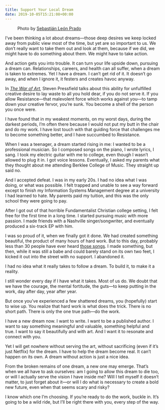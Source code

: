 ```yaml
---
title: Support Your Local Dream
date: 2019-10-05T15:21:08+00:00
---
```

<figure class="wp-block-image alignfull"><img src="https://i1.wp.com/joshuakeel.com/wp-content/uploads/2019/10/sebastian-leon-prado-MgODFmLOaEY-unsplash.jpg?fit=683%2C1024&ssl=1" alt="" class="wp-image-425" srcset="https://joshuakeel.com/wp-content/uploads/2019/10/sebastian-leon-prado-MgODFmLOaEY-unsplash.jpg 3344w, https://joshuakeel.com/wp-content/uploads/2019/10/sebastian-leon-prado-MgODFmLOaEY-unsplash-200x300.jpg 200w, https://joshuakeel.com/wp-content/uploads/2019/10/sebastian-leon-prado-MgODFmLOaEY-unsplash-768x1151.jpg 768w, https://joshuakeel.com/wp-content/uploads/2019/10/sebastian-leon-prado-MgODFmLOaEY-unsplash-683x1024.jpg 683w, https://joshuakeel.com/wp-content/uploads/2019/10/sebastian-leon-prado-MgODFmLOaEY-unsplash-1088x1631.jpg 1088w" sizes="(max-width: 3344px) 100vw, 3344px" /><figcaption>Photo by <a href="https://unsplash.com/@elmundoderabbit?utm_source=unsplash&utm_medium=referral&utm_content=creditCopyText">Sebastián León Prado</a></figcaption></figure> 

I’ve been thinking a lot about dreams—those deep desires we keep locked away from public view most of the time, but yet are so important to us. We don’t really want to take them out and look at them, because if we did, we might have to do something about them. We might have to take action.

And action gets you into trouble. It can turn your life upside down, pursuing a dream can. Relationships, careers, and health can all suffer, when a dream is taken to extremes. Yet I have a dream. I can’t get rid of it. It doesn’t go away, and when I ignore it, it festers and creates havoc anyway.

In _[The War of Art][2]_, Steven Pressfield talks about this ability for unfulfilled creative desire to lay waste to all you hold dear, if you do not serve it. If you allow Resistance—that malevolent force which works against you—to tamp down your creative fervor, you’re sunk. You become a shell of the person you once were.

I have found that in my weakest moments, on my worst days, during the darkest periods, I’m often there because I would not put my butt in the chair and do my work. I have lost touch with that guiding force that challenges me to become something better, and I have succumbed to Resistance.

When I was a teenager, a dream started rising in me: I wanted to be a professional musician. So I composed songs on the piano, I wrote lyrics, I sang. I took my electric guitar with me to college, even though I wasn’t allowed to plug it in. I got voice lessons. Eventually, I asked my parents what they thought about me attending Berklee College of Music. They straight up said no.

And I accepted defeat. I was in my early 20s. I had no idea what I was doing, or what was possible. I felt trapped and unable to see a way forward except to finish my Information Systems Management degree at a university I had learned to hate. My parents paid my tuition, and this was the only school they were going to pay.

After I got out of that horrible Fundamentalist Christian college setting, I felt free for the first time in a long time. I started pursuing music with more passion. I made friends with a Nashville singer/songwriter, and eventually produced a six-track EP with him.

I was so proud of it, when we finally got it done. We had created something beautiful, the product of many hours of hard work. But to this day, probably less than 30 people have ever heard [those songs][3]. I made something, but then, while it was still a babe and could barely stand on its own two feet, I kicked it out into the street with no support. I abandoned it.

I had no idea what it really takes to follow a dream. To build it, to make it a reality.

I still wonder every day if I have what it takes. Most of us do. We doubt that we have the courage, the mental fortitude, the guts—to keep putting in the work, day after day, year after year.

But once you’ve experienced a few shattered dreams, you (hopefully) start to wise up. You realize that hard work is what does the trick. There is no short path. There is only the one true path—do the work.

I have a new dream now. I want to write. I want to be a published author. I want to say something meaningful and valuable, something helpful and true. I want to say it beautifully and with art. And I want it to resonate and connect with you.

Yet I will get nowhere without serving the art, without sacrificing (even if it’s just Netflix) for the dream. I have to help the dream become real. It can’t happen on its own. A dream without action is just a nice idea.

From the broken remains of one dream, a new one may emerge. That’s when we all have to ask ourselves: am I going to allow this dream to die too, or will I actually serve the vision I have inside me? Will I tell myself it doesn’t matter, to just forget about it—or will I do what is necessary to create a bold new future, even when that seems scary and risky?

I know which one I’m choosing. If you’re ready to do the work, buckle in. It’s going to be a wild ride, but I’ll be right there with you, every step of the way.

 [2]: https://www.amazon.com/War-Art-Through-Creative-Battles/dp/1936891026/ref=sr_1_2?keywords=the+war+of+art&qid=1570280518&sr=8-2
 [3]: https://joshuakeel.bandcamp.com/